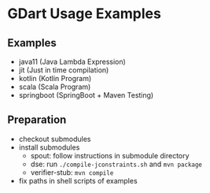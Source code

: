 # GDart Usage Examples

## Examples

- java11 (Java Lambda Expression)
- jit (Just in time compilation)
- kotlin (Kotlin Program)
- scala (Scala Program)
- springboot (SpringBoot + Maven Testing)

## Preparation

- checkout submodules
- install submodules 
    - spout: follow instructions in submodule directory
    - dse: run ```./compile-jconstraints.sh``` and ```mvn package```
    - verifier-stub: ```mvn compile```
- fix paths in shell scripts of examples

